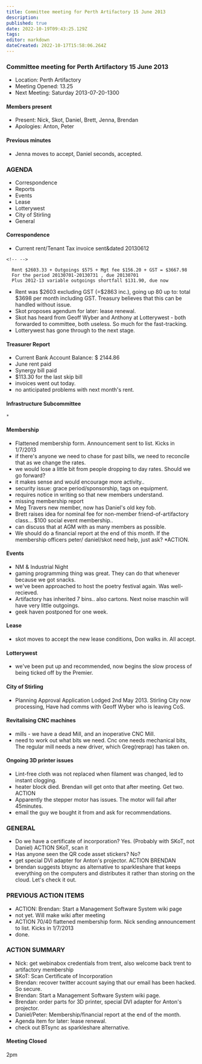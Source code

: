 ```yaml
---
title: Committee meeting for Perth Artifactory 15 June 2013
description: 
published: true
date: 2022-10-19T09:43:25.129Z
tags: 
editor: markdown
dateCreated: 2022-10-17T15:58:06.264Z
---
```


### Committee meeting for Perth Artifactory 15 June 2013

-   Location: Perth Artifactory
-   Meeting Opened: 13.25
-   Next Meeting: Saturday 2013-07-20-1300

#### Members present

-   Present: Nick, Skot, Daniel, Brett, Jenna, Brendan
-   Apologies: Anton, Peter

#### Previous minutes

-   Jenna moves to accept, Daniel seconds, accepted.

### AGENDA

-   Correspondence
-   Reports
-   Events
-   Lease
-   Lotterywest
-   City of Stirling
-   General

#### Correspondence

-   Current rent/Tenant Tax invoice sent&dated 20130612

```{=html}
<!-- -->
```
      Rent $2603.33 + Outgoings $575 + Mgt fee $156.20 + GST = $3667.98
      For the period 20130701-20130731 , due 20130701
      Plus 2012-13 variable outgoings shortfall $131.90, due now

-   Rent was \$2603 excluding GST (=\$2863 inc.), going up 80 up to: total \$3698 per month including GST. Treasury believes that this can be handled without issue.
-   Skot proposes agendum for later: lease renewal.
-   Skot has heard from Geoff Wyber and Anthony at Lotterywest - both forwarded to committee, both useless. So much for the fast-tracking.
-   Lotterywest has gone through to the next stage.

#### Treasurer Report

-   Current Bank Account Balance: \$ 2144.86
-   June rent paid
-   Synergy bill paid
-   \$113.30 for the last skip bill
-   invoices went out today.
-   no anticipated problems with next month's rent.

#### Infrastructure Subcommittee

    * 

#### Membership

-   Flattened membership form. Announcement sent to list. Kicks in 1/7/2013
-   if there's anyone we need to chase for past bills, we need to reconcile that as we change the rates.
-   we would lose a little bit from people dropping to day rates. Should we go forward?
-   it makes sense and would encourage more activity..
-   security issue: grace period/sponsorship, tags on equipment.
-   requires notice in writing so that new members understand.
-   missing membership report
-   Meg Travers new member, now has Daniel's old key fob.
-   Brett raises idea for nominal fee for non-member friend-of-artifactory class... \$100 social event membership..
-   can discuss that at AGM with as many members as possible.
-   We should do a financial report at the end of this month. If the membership officers peter/ daniel/skot need help, just ask? \*ACTION.

#### Events

-   NM & Industrial Night
-   gaming programming thing was great. They can do that whenever because we got snacks.
-   we've been approached to host the poetry festival again. Was well-recieved.
-   Artifactory has inherited 7 bins.. also cartons. Next noise maschin will have very little outgoings.
-   geek haven postponed for one week.

#### Lease

-   skot moves to accept the new lease conditions, Don walks in. All accept.

#### Lotterywest

-   we've been put up and recommended, now begins the slow process of being ticked off by the Premier.

#### City of Stirling

-   Planning Approval Application Lodged 2nd May 2013. Stirling City now processing, Have had comms with Geoff Wyber who is leaving CoS.

#### Revitalising CNC machines

-   mills - we have a dead Mill, and an inoperative CNC Mill.
-   need to work out what bits we need. Cnc one needs mechanical bits, The regular mill needs a new driver, which Greg(reprap) has taken on.

#### Ongoing 3D printer issues

-   Lint-free cloth was not replaced when filament was changed, led to instant clogging.
-   heater block died. Brendan will get onto that after meeting. Get two. ACTION
-   Apparently the stepper motor has issues. The motor will fail after 45minutes.
-   email the guy we bought it from and ask for recommendations.

### GENERAL

-   Do we have a certificate of incorporation? Yes. (Probably with SKoT, not Daniel) ACTION SKoT, scan it
-   Has anyone seen the QR code asset stickers? No?
-   get special DVI adapter for Anton's projector. ACTION BRENDAN
-   brendan suggests btsync as alternative to sparkleshare that keeps everything on the computers and distributes it rather than storing on the cloud. Let's check it out.

### PREVIOUS ACTION ITEMS

-   ACTION: Brendan: Start a Management Software System wiki page
-   not yet. Will make wiki after meeting
-   ACTION 70/40 flattened membership form. Nick sending announcement to list. Kicks in 1/7/2013
-   done.

### ACTION SUMMARY

-   Nick: get webinabox credentials from trent, also welcome back trent to artifactory membership
-   SKoT: Scan Certificate of Incorporation
-   Brendan: recover twitter account saying that our email has been hacked. So secure.
-   Brendan: Start a Management Software System wiki page.
-   Brendan: order parts for 3D printer, special DVI adapter for Anton's projector.
-   Daniel/Peter: Membership/financial report at the end of the month.
-   Agenda item for later: lease renewal.
-   check out BTsync as sparkleshare alternative.

#### Meeting Closed

2pm
